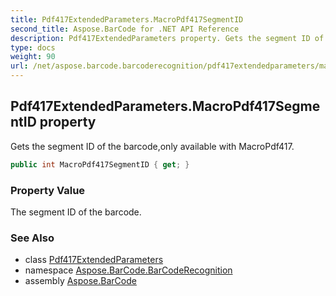 ```yaml
---
title: Pdf417ExtendedParameters.MacroPdf417SegmentID
second_title: Aspose.BarCode for .NET API Reference
description: Pdf417ExtendedParameters property. Gets the segment ID of the barcodeonly available with MacroPdf417
type: docs
weight: 90
url: /net/aspose.barcode.barcoderecognition/pdf417extendedparameters/macropdf417segmentid/
---
```

## Pdf417ExtendedParameters.MacroPdf417SegmentID property

Gets the segment ID of the barcode,only available with MacroPdf417.

```csharp
public int MacroPdf417SegmentID { get; }
```

### Property Value

The segment ID of the barcode.

### See Also

* class [Pdf417ExtendedParameters](../)
* namespace [Aspose.BarCode.BarCodeRecognition](../../pdf417extendedparameters/)
* assembly [Aspose.BarCode](../../../)


